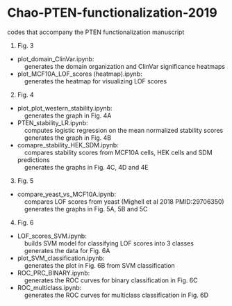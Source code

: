 # Chao-PTEN-functionalization-2019
codes that accompany the PTEN functionalization manuscript

1. Fig. 3
- plot_domain_ClinVar.ipynb:\
    generates the domain organization and ClinVar significance heatmaps
- plot_MCF10A_LOF_scores (heatmap).ipynb:\
    generates the heatmap for visualizing LOF scores
       
2. Fig. 4
- plot_plot_western_stability.ipynb:\
    generates the graph in Fig. 4A
- PTEN_stability_LR.ipynb:\
    computes logistic regression on the mean normalized stability scores\
    generates the graph in Fig. 4B
- comapre_stability_HEK_SDM.ipynb:\
    compares stability scores from MCF10A cells, HEK cells and SDM predictions\
    generates the graphs in Fig. 4C, 4D and 4E
3. Fig. 5
- compare_yeast_vs_MCF10A.ipynb:\
    compares LOF scores from yeast (Mighell et al 2018 PMID:29706350)\
    generates the graphs in Fig. 5A, 5B and 5C
4. Fig. 6      
- LOF_scores_SVM.ipynb:\
    builds SVM model for classifying LOF scores into 3 classes\
    generates the data for Fig. 6A
- plot_SVM_classification.ipynb:\
    generates the plot in Fig. 6B from SVM classification
- ROC_PRC_BINARY.ipynb:\
    generates the ROC curves for binary classification in Fig. 6C
- ROC_multiclass.ipynb:\
    generates the ROC curves for multiclass classification in Fig. 6D
        
